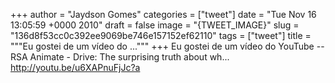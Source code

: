 
+++
author = "Jaydson Gomes"
categories = ["tweet"]
date = "Tue Nov 16 13:05:59 +0000 2010"
draft = false
image = "{TWEET_IMAGE}"
slug = "136d8f53cc0c392ee9069be746e157152ef62110"
tags = ["tweet"]
title = """Eu gostei de um vídeo do ..."""
+++
Eu gostei de um vídeo do YouTube -- RSA Animate - Drive: The surprising truth about wh... http://youtu.be/u6XAPnuFjJc?a
